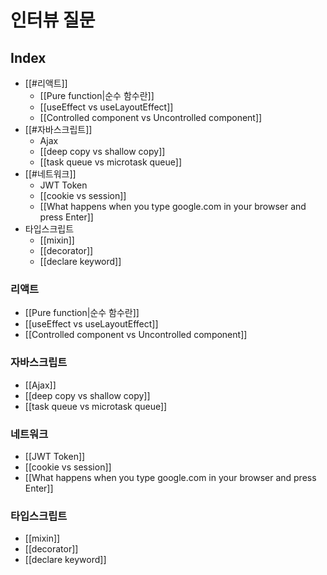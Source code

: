 # 인터뷰 질문
## Index
- [[#리액트]]
	- [[Pure function|순수 함수란]]
	- [[useEffect vs useLayoutEffect]]
	- [[Controlled component vs Uncontrolled component]]
- [[#자바스크립트]]
	- Ajax
	- [[deep copy vs shallow copy]]
	- [[task queue vs microtask queue]]
- [[#네트워크]]
	- JWT Token
	- [[cookie vs session]]
	- [[What happens when you type google.com in your browser and press Enter]]
- 타입스크립트 
	- [[mixin]]
	- [[decorator]]
	- [[declare keyword]]
### 리액트
- [[Pure function|순수 함수란]]
- [[useEffect vs useLayoutEffect]]
- [[Controlled component vs Uncontrolled component]]

### 자바스크립트
- [[Ajax]]
- [[deep copy vs shallow copy]]
- [[task queue vs microtask queue]]

### 네트워크
- [[JWT Token]]
- [[cookie vs session]]
- [[What happens when you type google.com in your browser and press Enter]]

### 타입스크립트
- [[mixin]]
- [[decorator]]
- [[declare keyword]]